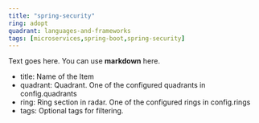 ```yaml
---
title: "spring-security"
ring: adopt
quadrant: languages-and-frameworks
tags: [microservices,spring-boot,spring-security]
---
```


Text goes here. You can use **markdown** here.  

- title: Name of the Item   
- quadrant: Quadrant. One of the configured quadrants in config.quadrants   
- ring: Ring section in radar. One of the configured rings in config.rings  
- tags: Optional tags for filtering.    